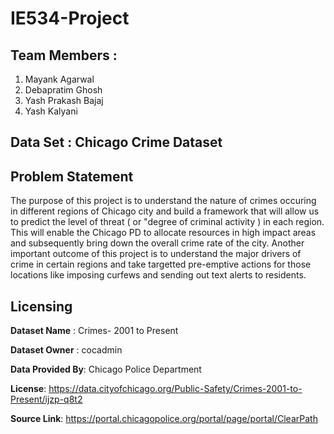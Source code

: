 # IE534-Project

## Team Members : 
1. Mayank Agarwal
2. Debapratim Ghosh
3. Yash Prakash Bajaj
4. Yash Kalyani

## Data Set : Chicago Crime Dataset 

## Problem Statement 
The purpose of this project is to understand the nature of crimes occuring in different regions of Chicago city and build a framework that will allow us to predict the level of threat ( or "degree of criminal activity ) in each region.
This will enable the Chicago PD to allocate resources in high impact areas and subsequently bring down the overall crime rate of the city. 
Another important outcome of this project is to understand the major drivers of crime in certain regions and take targetted pre-emptive actions for those locations like imposing curfews and sending out text alerts to residents. 

## Licensing 
**Dataset Name** : Crimes- 2001 to Present

**Dataset Owner** : cocadmin 

**Data Provided By**: Chicago Police Department

**License**: https://data.cityofchicago.org/Public-Safety/Crimes-2001-to-Present/ijzp-q8t2

**Source Link**: 	https://portal.chicagopolice.org/portal/page/portal/ClearPath
